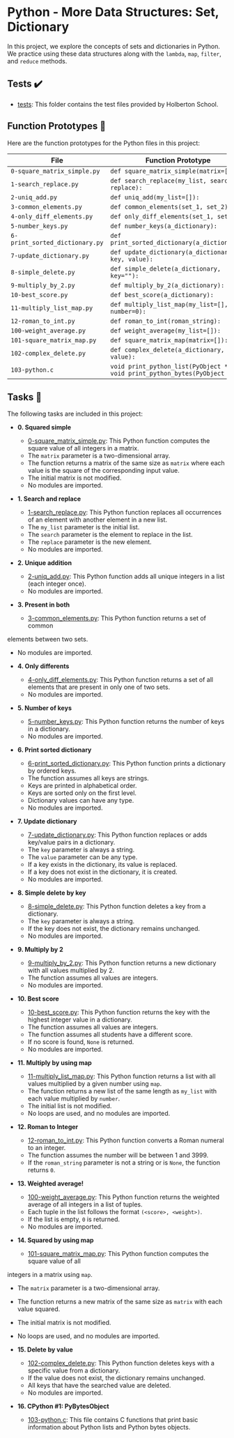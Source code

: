 # Python - More Data Structures: Set, Dictionary

In this project, we explore the concepts of sets and dictionaries in Python. We practice using these data structures along with the `lambda`, `map`, `filter`, and `reduce` methods.

## Tests ✔️
* [tests](./tests): This folder contains the test files provided by Holberton School.

## Function Prototypes 💾
Here are the function prototypes for the Python files in this project:

| File                           | Function Prototype                                                                                    |
| ------------------------------ | ----------------------------------------------------------------------------------------------------- |
| `0-square_matrix_simple.py`    | `def square_matrix_simple(matrix=[]):`                                                               |
| `1-search_replace.py`          | `def search_replace(my_list, search, replace):`                                                      |
| `2-uniq_add.py`                | `def uniq_add(my_list=[]):`                                                                          |
| `3-common_elements.py`         | `def common_elements(set_1, set_2):`                                                                 |
| `4-only_diff_elements.py`      | `def only_diff_elements(set_1, set_2):`                                                              |
| `5-number_keys.py`             | `def number_keys(a_dictionary):`                                                                     |
| `6-print_sorted_dictionary.py` | `def print_sorted_dictionary(a_dictionary):`                                                         |
| `7-update_dictionary.py`       | `def update_dictionary(a_dictionary, key, value):`                                                   |
| `8-simple_delete.py`           | `def simple_delete(a_dictionary, key=""):`                                                           |
| `9-multiply_by_2.py`           | `def multiply_by_2(a_dictionary):`                                                                   |
| `10-best_score.py`             | `def best_score(a_dictionary):`                                                                      |
| `11-multiply_list_map.py`      | `def multiply_list_map(my_list=[], number=0):`                                                       |
| `12-roman_to_int.py`           | `def roman_to_int(roman_string):`                                                                    |
| `100-weight_average.py`        | `def weight_average(my_list=[]):`                                                                    |
| `101-square_matrix_map.py`     | `def square_matrix_map(matrix=[]):`                                                                  |
| `102-complex_delete.py`        | `def complex_delete(a_dictionary, value):`                                                           |
| `103-python.c`                 | `void print_python_list(PyObject *p);`<br>`void print_python_bytes(PyObject *p);`                     |

## Tasks 📃
The following tasks are included in this project:

* **0. Squared simple**
  * [0-square_matrix_simple.py](./0-square_matrix_simple.py): This Python function computes the square value of all integers in a matrix.
  * The `matrix` parameter is a two-dimensional array.
  * The function returns a matrix of the same size as `matrix` where each value is the square of the corresponding input value.
  * The initial matrix is not modified.
  * No modules are imported.

* **1. Search and replace**
  * [1-search_replace.py](./1-search_replace.py): This Python function replaces all occurrences of an element with another element in a new list.
  * The `my_list` parameter is the initial list.
  * The `search` parameter is the element to replace in the list.
  * The `replace` parameter is the new element.
  * No modules are imported.

* **2. Unique addition**
  * [2-uniq_add.py](./2-uniq_add.py): This Python function adds all unique integers in a list (each integer once).
  * No modules are imported.

* **3. Present in both**
  * [3-common_elements.py](./3-common_elements.py): This Python function returns a set of common

 elements between two sets.
  * No modules are imported.

* **4. Only differents**
  * [4-only_diff_elements.py](./4-only_diff_elements.py): This Python function returns a set of all elements that are present in only one of two sets.
  * No modules are imported.

* **5. Number of keys**
  * [5-number_keys.py](./5-number_keys.py): This Python function returns the number of keys in a dictionary.
  * No modules are imported.

* **6. Print sorted dictionary**
  * [6-print_sorted_dictionary.py](./6-print_sorted_dictionary.py): This Python function prints a dictionary by ordered keys.
  * The function assumes all keys are strings.
  * Keys are printed in alphabetical order.
  * Keys are sorted only on the first level.
  * Dictionary values can have any type.
  * No modules are imported.

* **7. Update dictionary**
  * [7-update_dictionary.py](./7-update_dictionary.py): This Python function replaces or adds key/value pairs in a dictionary.
  * The `key` parameter is always a string.
  * The `value` parameter can be any type.
  * If a key exists in the dictionary, its value is replaced.
  * If a key does not exist in the dictionary, it is created.
  * No modules are imported.

* **8. Simple delete by key**
  * [8-simple_delete.py](./8-simple_delete.py): This Python function deletes a key from a dictionary.
  * The `key` parameter is always a string.
  * If the key does not exist, the dictionary remains unchanged.
  * No modules are imported.

* **9. Multiply by 2**
  * [9-multiply_by_2.py](./9-multiply_by_2.py): This Python function returns a new dictionary with all values multiplied by 2.
  * The function assumes all values are integers.
  * No modules are imported.

* **10. Best score**
  * [10-best_score.py](./10-best_score.py): This Python function returns the key with the highest integer value in a dictionary.
  * The function assumes all values are integers.
  * The function assumes all students have a different score.
  * If no score is found, `None` is returned.
  * No modules are imported.

* **11. Multiply by using map**
  * [11-multiply_list_map.py](./11-multiply_list_map.py): This Python function returns a list with all values multiplied by a given number using `map`.
  * The function returns a new list of the same length as `my_list` with each value multiplied by `number`.
  * The initial list is not modified.
  * No loops are used, and no modules are imported.

* **12. Roman to Integer**
  * [12-roman_to_int.py](./12-roman_to_int.py): This Python function converts a Roman numeral to an integer.
  * The function assumes the number will be between 1 and 3999.
  * If the `roman_string` parameter is not a string or is `None`, the function returns `0`.

* **13. Weighted average!**
  * [100-weight_average.py](./100-weight_average.py): This Python function returns the weighted average of all integers in a list of tuples.
  * Each tuple in the list follows the format `(<score>, <weight>)`.
  * If the list is empty, `0` is returned.
  * No modules are imported.

* **14. Squared by using map**
  * [101-square_matrix_map.py](./101-square_matrix_map.py): This Python function computes the square value of all

 integers in a matrix using `map`.
  * The `matrix` parameter is a two-dimensional array.
  * The function returns a new matrix of the same size as `matrix` with each value squared.
  * The initial matrix is not modified.
  * No loops are used, and no modules are imported.

* **15. Delete by value**
  * [102-complex_delete.py](./102-complex_delete.py): This Python function deletes keys with a specific value from a dictionary.
  * If the value does not exist, the dictionary remains unchanged.
  * All keys that have the searched value are deleted.
  * No modules are imported.

* **16. CPython #1: PyBytesObject**
  * [103-python.c](./103-python.c): This file contains C functions that print basic information about Python lists and Python bytes objects.

